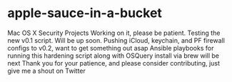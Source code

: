 # apple-sauce-in-a-bucket
Mac OS X Security Projects
Working on it, please be patient.  Testing the new v0.1 script.  Will be up soon.
Pushing iCloud, keychain, and PF firewall configs to v0.2, want to get something out asap
Ansible playbooks for running this hardening script along with OSQuery install via brew will be next
Thank you for your patience, and please consider contributing, just give me a shout on Twitter
